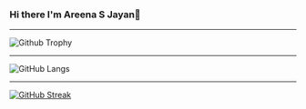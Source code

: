 ### Hi there I'm Areena S Jayan👋
---------------------------------------------------------------------------------------------------------------------------------------------------------------------------------------------

![Github Trophy](https://github-profile-trophy.vercel.app/?username=areenasjayan333&theme=discord)

---------------------------------------------------------------------------------------------------------------------------------------------------------------------------------------------

![GitHub Langs](https://github-readme-stats.vercel.app/api/top-langs/?username=areenasjayan333&layout=compact&theme=blue-green)

---------------------------------------------------------------------------------------------------------------------------------------------------------------------------------------------

[![GitHub Streak](https://github-readme-streak-stats.herokuapp.com?user=areenasjayan333&theme=blueberry&date_format=M%20j%5B%2C%20Y%5D)](https://git.io/streak-stats)
